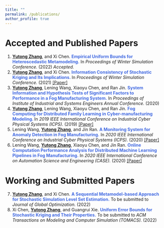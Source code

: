 ```yaml
---
title: ""
permalink: /publications/
author_profile: true
---
```

# Accepted and Published Papers
1. <b><ins>Yutong Zhang</ins></b>, and Xi Chen. <b><span style="color:RoyalBlue"> Empirical Uniform Bounds for Heteroscedastic Metamodeling.</span></b> In <i> Proceedings of Winter Simulation Conference.</i> (2022) <i> Accepted. </i> 
2. <b><ins>Yutong Zhang</ins></b>, and Xi Chen. <b><span style="color:RoyalBlue"> Information Consistency of Stochastic Kriging and Its Implications. </span></b> In <i>Proceedings of Winter Simulation Conference.</i> (2021) [[Paper]](https://ieeexplore.ieee.org/abstract/document/9715476)  
3. <b><ins>Yutong Zhang</ins></b>, Lening Wang, Xiaoyu Chen, and Ran Jin. <b><span style="color:RoyalBlue"> System Information and Hypothesis Tests of Significant Factors to Performance in a Fog Manufacturing System.</span></b> In <i> Proceedings of Institute of Industrial and Systems Engineers Annual Conference.</i> (2020)
4. <b><ins>Yutong Zhang</ins></b>, Lening Wang, Xiaoyu Chen, and Ran Jin. <b><span style="color:RoyalBlue"> Fog Computing for Distributed Family Learning in Cyber-manufacturing Modeling. </span></b> In <i> 2019 IEEE International Conference on Industrial Cyber Physical Systems (ICPS).</i> (2019) [[Paper]](https://ieeexplore.ieee.org/document/8780264)
5. Lening Wang, <b><ins>Yutong Zhang</ins></b>, and Jin Ran. <b><span style="color:RoyalBlue">A Monitoring System for Anomaly Detection in Fog Manufacturing.</span></b> In <i>2020 IEEE International Conference on Industrial Cyber Physical Systems (ICPS).</i> (2020) [[Paper]](https://ieeexplore.ieee.org/document/9274741) 
6. Lening Wang, <b><ins>Yutong Zhang</ins></b>, Xiaoyu Chen, and Jin Ran. <b><span style="color:RoyalBlue">Online Computation Performance Analysis for Distributed Machine Learning Pipelines in Fog Manufacturing.</span></b> In <i>2020 IEEE International Conference on Automation Science and Engineering (CASE).</i> (2020) [[Paper]](https://ieeexplore.ieee.org/document/9216979)  

# Working and Submitted Papers
7. <b><ins>Yutong Zhang</ins></b>, and Xi Chen. <b><span style="color:RoyalBlue"> A Sequential Metamodel-based Approach for Stochastic Simulation Level Set Estimation.</span></b> To be submitted to <i>Journal of Global Optimization.</i> (2022)
8. Xi Chen, <b><ins>Yutong Zhang</ins></b>, and Guangrui Xie. <b><span style="color:RoyalBlue"> Uniform Error Bounds for Stochastic Kriging and Their Properties.</span></b> To be submitted to <i>ACM Transactions on Modeling and Computer Simulation (TOMACS).</i> (2022)
